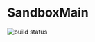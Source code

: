 # SandboxMain

![build status](https://github.com/pranxy/sandbox/actions/workflows/build.yml/badge.svg)
